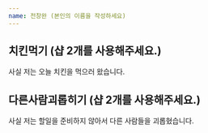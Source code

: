```yaml
---
name: 전창완 (본인의 이름을 작성하세요)
---
```


## 치킨먹기 (샵 2개를 사용해주세요.)

사실 저는 오늘 치킨을 먹으러 왔습니다.

## 다른사람괴롭히기 (샵 2개를 사용해주세요.)

사실 저는 할일을 준비하지 않아서 다른 사람들을 괴롭혔습니다.
